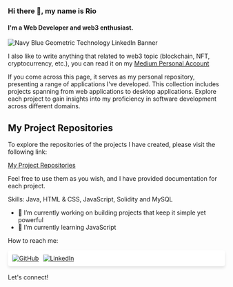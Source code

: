 ### **Hi there 👋, my name is Rio**
#### I'm a Web Developer and web3 enthusiast.

![Navy Blue Geometric Technology LinkedIn Banner](https://github.com/auriorajaa/auriorajaa/assets/108510729/cda17c4d-152b-4b6f-ba1a-318fff8508c4)

I also like to write anything that related to web3 topic (blockchain, NFT, cryptocurrency, etc.), you can read it on my [Medium Personal Account](https://medium.com/@auriorajaa)

If you come across this page, it serves as my personal repository, presenting a range of applications I've developed. This collection includes projects spanning from web applications to desktop applications. Explore each project to gain insights into my proficiency in software development across different domains.

## My Project Repositories

To explore the repositories of the projects I have created, please visit the following link:

[My Project Repositories](https://github.com/stars/auriorajaa/lists/my-repo)

Feel free to use them as you wish, and I have provided documentation for each project.

Skills: Java, HTML & CSS, JavaScript, Solidity and MySQL

- 🔭 I’m currently working on building projects that keep it simple yet powerful
- 🌱 I’m currently learning JavaScript

How to reach me:
<div style="display: flex; gap: 10px; margin-top: 10px; box-shadow: 0 4px 6px rgba(0, 0, 0, 0.1); background-color: #fff; padding: 10px; border-radius: 5px;">
  <a href="https://github.com/auriorajaa">
    <img src="https://img.shields.io/badge/GitHub-24292e?style=for-the-badge&logo=github&logoColor=white" alt="GitHub">
  </a>
  <a href="https://www.linkedin.com/in/auriorajaa/">
    <img src="https://img.shields.io/badge/LinkedIn-0077B5?style=for-the-badge&logo=linkedin&logoColor=white" alt="LinkedIn">
  </a>
</div>

</br>
Let's connect!
